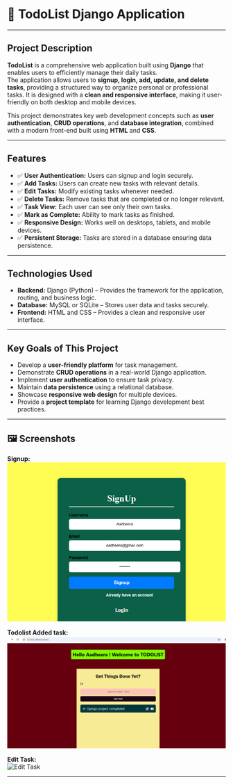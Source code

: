 # 📝 TodoList Django Application

---

## Project Description

**TodoList** is a comprehensive web application built using **Django** that enables users to efficiently manage their daily tasks.  
The application allows users to **signup, login, add, update, and delete tasks**, providing a structured way to organize personal or professional tasks. It is designed with a **clean and responsive interface**, making it user-friendly on both desktop and mobile devices.  

This project demonstrates key web development concepts such as **user authentication**, **CRUD operations**, and **database integration**, combined with a modern front-end built using **HTML** and **CSS**.

---

## Features

- ✅ **User Authentication:** Users can signup and login securely.  
- ✅ **Add Tasks:** Users can create new tasks with relevant details.  
- ✅ **Edit Tasks:** Modify existing tasks whenever needed.  
- ✅ **Delete Tasks:** Remove tasks that are completed or no longer relevant.  
- ✅ **Task View:** Each user can see only their own tasks.  
- ✅ **Mark as Complete:** Ability to mark tasks as finished.  
- ✅ **Responsive Design:** Works well on desktops, tablets, and mobile devices.  
- ✅ **Persistent Storage:** Tasks are stored in a database ensuring data persistence.

---

## Technologies Used

- **Backend:** Django (Python) – Provides the framework for the application, routing, and business logic.  
- **Database:** MySQL or SQLite – Stores user data and tasks securely.  
- **Frontend:** HTML and CSS – Provides a clean and responsive user interface.  


---

## Key Goals of This Project

- Develop a **user-friendly platform** for task management.  
- Demonstrate **CRUD operations** in a real-world Django application.  
- Implement **user authentication** to ensure task privacy.  
- Maintain **data persistence** using a relational database.  
- Showcase **responsive web design** for multiple devices.  
- Provide a **project template** for learning Django development best practices.  

---

## 🖼️ Screenshots

**Signup:**  
![Screenshot](https://raw.githubusercontent.com/Jaimitha13/Todolist/22d43fc762e9ef996bbc81693e40489b04586359/Screenshot%202025-09-02%20224047.png)


**Todolist Added task:**  
![Screenshot](https://raw.githubusercontent.com/Jaimitha13/Todolist/ed1201f219927cb68044cf5d84c878e272de22ca/Screenshot%202025-09-02%20224225.png)


**Edit Task:**  
![Edit Task](images/edit-task.png)

---
